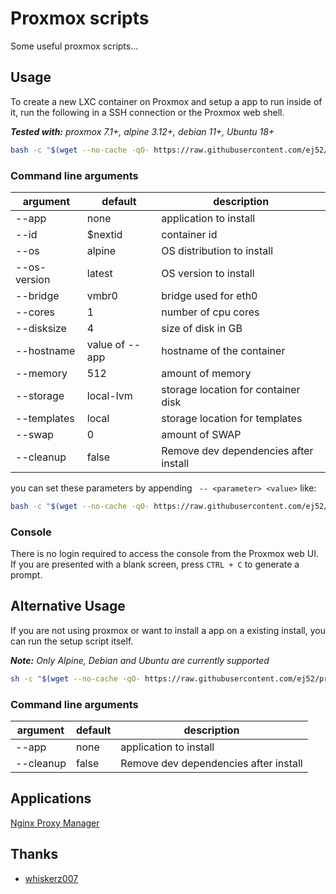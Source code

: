 # Proxmox scripts

Some useful proxmox scripts...

## Usage

To create a new LXC container on Proxmox and setup a app to run inside of it, run the following in a SSH connection or the Proxmox web shell.

***Tested with:*** _proxmox 7.1+, alpine 3.12+, debian 11+, Ubuntu 18+_

```bash
bash -c "$(wget --no-cache -qO- https://raw.githubusercontent.com/ej52/proxmox/main/create.sh)"
```

### Command line arguments
| argument           | default              | description                                            |
|--------------------|----------------------|--------------------------------------------------------|
| --app         | none                      | application to install                                 |
| --id          | $nextid                   | container id                                           |
| --os          | alpine                    | OS distribution to install                             |
| --os-version  | latest                    | OS version to install                                  |
| --bridge      | vmbr0                     | bridge used for eth0                                   |
| --cores       | 1                         | number of cpu cores                                    |
| --disksize    | 4                         | size of disk in GB                                     |
| --hostname    | value of --app            | hostname of the container                              |
| --memory      | 512                       | amount of memory                                       |
| --storage     | local-lvm                 | storage location for container disk                    |
| --templates   | local                     | storage location for templates                         |
| --swap        | 0                         | amount of SWAP                                         |
| --cleanup     | false                     | Remove dev dependencies after install                  |

you can set these parameters by appending ` -- <parameter> <value>` like:

```bash
bash -c "$(wget --no-cache -qO- https://raw.githubusercontent.com/ej52/proxmox/main/create.sh)" -s --app nginx-proxy-manager --cleanup
```

### Console

There is no login required to access the console from the Proxmox web UI. If you are presented with a blank screen, press `CTRL + C` to generate a prompt.

## Alternative Usage

If you are not using proxmox or want to install a app on a existing install, you can run the setup script itself.

***Note:*** _Only Alpine, Debian and Ubuntu are currently supported_

```sh
sh -c "$(wget --no-cache -qO- https://raw.githubusercontent.com/ej52/proxmox/main/install.sh)" -s --app nginx-proxy-manager
```

### Command line arguments
| argument           | default              | description                                            |
|--------------------|----------------------|--------------------------------------------------------|
| --app         | none                      | application to install                                 |
| --cleanup     | false                     | Remove dev dependencies after install                  |

## Applications

[Nginx Proxy Manager](https://github.com/alejandromangione/proxmox/tree/main/apps/nginx-proxy-manager)

## Thanks

- [whiskerz007](https://github.com/whiskerz007?tab=repositories)
